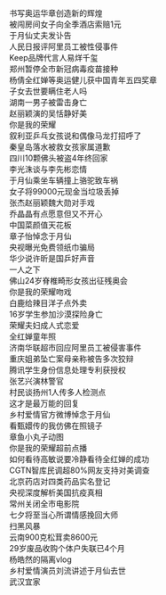 书写奥运华章创造新的辉煌  
被闯房间女子向全季酒店索赔1元  
于月仙丈夫发讣告  
人民日报评阿里员工被性侵事件  
Keep品牌代言人易烊千玺  
郑州暂停全市新冠病毒疫苗接种  
杨倩全红婵等奥运健儿获中国青年五四奖章  
子女去世要瞒住老人吗  
湖南一男子被雷击身亡  
赵丽颖演的吴恬静好美  
你是我的荣耀  
叙利亚乒乓女孩说和偶像马龙打招呼了  
秦皇岛落水被救女孩家属道歉  
四川10颗佛头被盗4年终回家  
李光洙谈与李先彬恋情  
于月仙乘坐车辆撞上骆驼致车祸  
女子将99000元现金当垃圾丢掉  
张杰赵丽颖魏大勋对手戏  
乔晶晶有点愿意但又不开心  
中国菜颜值天花板  
章子怡悼念于月仙  
央视曝光免费领纸巾骗局  
华少说许昕是国乒好声音  
一人之下  
佛山24岁脊椎畸形女孩出征残奥会  
你是我的荣耀吻戏  
白鹿给辣目洋子点外卖  
16岁学生参加沙漠探险身亡  
荣耀夫妇成人式恋爱  
全红婵童年照  
济南华联超市回应阿里员工被侵害事件  
重庆姐弟坠亡案母亲称被告多次狡辩  
腾讯学生身份信息处理专利获授权  
张艺兴演林警官  
村民谈扬州1人传多人检测点  
这才是最万能的回复  
乡村爱情官方微博悼念于月仙  
看甄嬛传的我仿佛在照镜子  
章鱼小丸子动图  
你是我的荣耀超前点播  
如何看待高敏说要冷静看待全红婵的成功  
CGTN智库民调超80%网友支持对美调查  
北京药店对四类药品实名登记  
央视深度解析美国抗疫真相  
常州关闭全市电影院  
七夕将至当心所谓情感挽回大师  
扫黑风暴  
云南900克松茸卖8600元  
29岁废品收购个体户失联已4个月  
杨皓然的隔离vlog  
乡村爱情演员刘流讲述于月仙去世  
武汉宜家  
